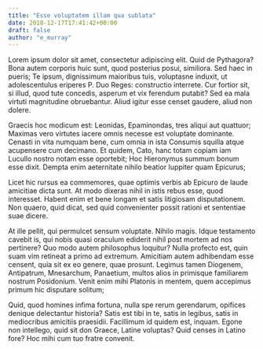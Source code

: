 ```yaml
---
title: "Esse voluptatem illam qua sublata"
date: 2018-12-17T17:41:42+00:00
draft: false
author: "e_murray"
---
```


Lorem ipsum dolor sit amet, consectetur adipiscing elit. Quid de Pythagora?
Bona autem corporis huic sunt, quod posterius posui, similiora. Sed haec in
pueris; Te ipsum, dignissimum maioribus tuis, voluptasne induxit, ut
adolescentulus eriperes P. Duo Reges: constructio interrete. Cur fortior sit,
si illud, quod tute concedis, asperum et vix ferendum putabit? Sed ea mala
virtuti magnitudine obruebantur. Aliud igitur esse censet gaudere, aliud non
dolere.

Graecis hoc modicum est: Leonidas, Epaminondas, tres aliqui aut quattuor;
Maximas vero virtutes iacere omnis necesse est voluptate dominante. Cenasti in
vita numquam bene, cum omnia in ista Consumis squilla atque acupensere cum
decimano. Et quidem, Cato, hanc totam copiam iam Lucullo nostro notam esse
oportebit; Hoc Hieronymus summum bonum esse dixit. Dempta enim aeternitate
nihilo beatior Iuppiter quam Epicurus;

Licet hic rursus ea commemores, quae optimis verbis ab Epicuro de laude
amicitiae dicta sunt. At modo dixeras nihil in istis rebus esse, quod
interesset. Habent enim et bene longam et satis litigiosam disputationem. Non
quaero, quid dicat, sed quid convenienter possit rationi et sententiae suae
dicere.

At ille pellit, qui permulcet sensum voluptate. Nihilo magis. Idque testamento
cavebit is, qui nobis quasi oraculum ediderit nihil post mortem ad nos
pertinere? Quo modo autem philosophus loquitur? Nulla profecto est, quin suam
vim retineat a primo ad extremum. Amicitiam autem adhibendam esse censent, quia
sit ex eo genere, quae prosunt. Legimus tamen Diogenem, Antipatrum, Mnesarchum,
Panaetium, multos alios in primisque familiarem nostrum Posidonium. Venit enim
mihi Platonis in mentem, quem accepimus primum hic disputare solitum;

Quid, quod homines infima fortuna, nulla spe rerum gerendarum, opifices denique
delectantur historia? Satis est tibi in te, satis in legibus, satis in
mediocribus amicitiis praesidii. Facillimum id quidem est, inquam. Egone non
intellego, quid sit don Graece, Latine voluptas? Quid censes in Latino fore?
Hoc mihi cum tuo fratre convenit.
